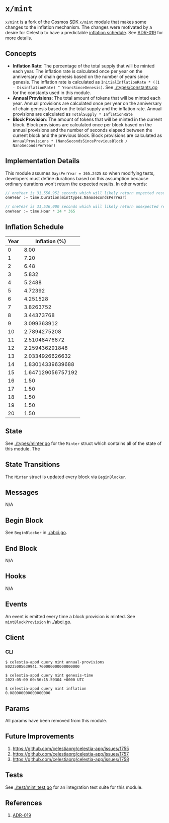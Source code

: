 # `x/mint`

`x/mint` is a fork of the Cosmos SDK `x/mint` module that makes some changes to the inflation mechanism. The changes were motivated by a desire for Celestia to have a predictable [inflation schedule](#inflation-schedule). See [ADR-019](../../docs/architecture/adr-019-strict-inflation-schedule.md) for more details.

## Concepts

- **Inflation Rate**: The percentage of the total supply that will be minted each year. The inflation rate is calculated once per year on the anniversary of chain genesis based on the number of years since genesis. The inflation rate is calculated as `InitialInflationRate * ((1 - DisinflationRate) ^ YearsSinceGenesis)`. See [./types/constants.go](./types/constants.go) for the constants used in this module.
- **Annual Provisions**: The total amount of tokens that will be minted each year. Annual provisions are calculated once per year on the anniversary of chain genesis based on the total supply and the inflation rate. Annual provisions are calculated as `TotalSupply * InflationRate`
- **Block Provision**: The amount of tokens that will be minted in the current block. Block provisions are calculated once per block based on the annual provisions and the number of seconds elapsed between the current block and the previous block. Block provisions are calculated as `AnnualProvisions * (NanoSecondsSincePreviousBlock / NanoSecondsPerYear)`

## Implementation Details

This module assumes `DaysPerYear = 365.2425` so when modifying tests, developers must define durations based on this assumption because ordinary durations won't return the expected results. In other words:

```go
// oneYear is 31,556,952 seconds which will likely return expected results in tests
oneYear := time.Duration(minttypes.NanosecondsPerYear)

// oneYear is 31,536,000 seconds which will likely return unexpected results in tests
oneYear := time.Hour * 24 * 365
```

## Inflation Schedule

| Year | Inflation (%)     |
|------|-------------------|
| 0    | 8.00              |
| 1    | 7.20              |
| 2    | 6.48              |
| 3    | 5.832             |
| 4    | 5.2488            |
| 5    | 4.72392           |
| 6    | 4.251528          |
| 7    | 3.8263752         |
| 8    | 3.44373768        |
| 9    | 3.099363912       |
| 10   | 2.7894275208      |
| 11   | 2.51048476872     |
| 12   | 2.259436291848    |
| 13   | 2.0334926626632   |
| 14   | 1.83014339639688  |
| 15   | 1.647129056757192 |
| 16   | 1.50              |
| 17   | 1.50              |
| 18   | 1.50              |
| 19   | 1.50              |
| 20   | 1.50              |

## State

See [./types/minter.go](./types/minter.go) for the `Minter` struct which contains all of the state of this module. The

## State Transitions

The `Minter` struct is updated every block via `BeginBlocker`.

## Messages

N/A

## Begin Block

See `BeginBlocker` in [./abci.go](./abci.go).

## End Block

N/A

## Hooks

N/A

## Events

An event is emitted every time a block provision is minted. See `mintBlockProvision` in [./abci.go](./abci.go).

## Client

### CLI

```shell
$ celestia-appd query mint annual-provisions
80235005639941.760000000000000000
```

```shell
$ celestia-appd query mint genesis-time
2023-05-09 00:56:15.59304 +0000 UTC

```

```shell
$ celestia-appd query mint inflation
0.080000000000000000
```

## Params

All params have been removed from this module.

## Future Improvements

1. <https://github.com/celestiaorg/celestia-app/issues/1755>
1. <https://github.com/celestiaorg/celestia-app/issues/1757>
1. <https://github.com/celestiaorg/celestia-app/issues/1758>

## Tests

See [./test/mint_test.go](./test/mint_test.go) for an integration test suite for this module.

## References

1. [ADR-019](../../docs/architecture/adr-019-strict-inflation-schedule.md)
